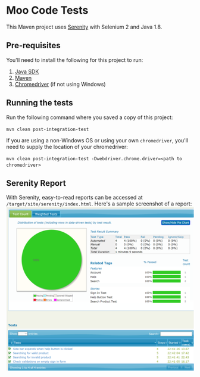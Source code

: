 # Moo Code Tests

This Maven project uses [Serenity](http://www.thucydides.info/) with Selenium 2 and Java 1.8.

## Pre-requisites
You'll need to install the following for this project to run:
1. [Java SDK](http://www.oracle.com/technetwork/java/javase/downloads/jdk8-downloads-2133151.html)
2. [Maven](https://maven.apache.org/install.html)
3. [Chromedriver](https://chromedriver.storage.googleapis.com/index.html?path=2.32/) (if not using Windows)

## Running the tests
Run the following command where you saved a copy of this project:

`mvn clean post-integration-test`

If you are using a non-Windows OS or using your own `chromedriver`, you'll need to supply the location of your chromedriver:

`mvn clean post-integration-test -Dwebdriver.chrome.driver=<path to chromedriver>`

## Serenity Report
With Serenity, easy-to-read reports can be accessed at `/target/site/serenity/index.html`. Here's a sample screenshot of a report:
![sample-report](serenity-sample-report.PNG)